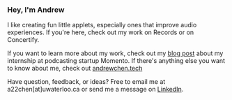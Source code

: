 ### Hey, I'm Andrew

I like creating fun little applets, especially ones that improve audio experiences. If you're here, check out my work on Records or on Concertify.  

If you want to learn more about my work, check out my [blog post](https://andrewchen.tech/work/momento) about my internship at podcasting startup Momento.
If there's anything else you want to know about me, check out [andrewchen.tech](https://andrewchen.tech)

Have question, feedback, or ideas? Free to email me at a22chen[at]uwaterloo.ca or send me a message on [LinkedIn](https://www.linkedin.com/in/anyuan-chen/).
    
         
 
   
       
   
   
